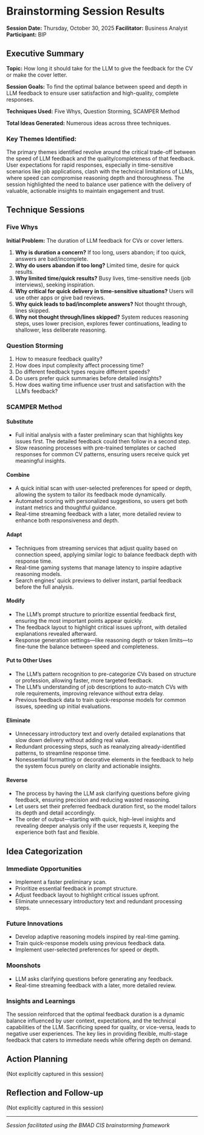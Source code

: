 # Brainstorming Session Results

**Session Date:** Thursday, October 30, 2025
**Facilitator:** Business Analyst
**Participant:** BIP

## Executive Summary

**Topic:** How long it should take for the LLM to give the feedback for the CV or make the cover letter.

**Session Goals:** To find the optimal balance between speed and depth in LLM feedback to ensure user satisfaction and high-quality, complete responses.

**Techniques Used:** Five Whys, Question Storming, SCAMPER Method

**Total Ideas Generated:** Numerous ideas across three techniques.

### Key Themes Identified:

The primary themes identified revolve around the critical trade-off between the speed of LLM feedback and the quality/completeness of that feedback. User expectations for rapid responses, especially in time-sensitive scenarios like job applications, clash with the technical limitations of LLMs, where speed can compromise reasoning depth and thoroughness. The session highlighted the need to balance user patience with the delivery of valuable, actionable insights to maintain engagement and trust.

## Technique Sessions

### Five Whys

**Initial Problem:** The duration of LLM feedback for CVs or cover letters.

1.  **Why is duration a concern?** If too long, users abandon; if too quick, answers are bad/incomplete.
2.  **Why do users abandon if too long?** Limited time, desire for quick results.
3.  **Why limited time/quick results?** Busy lives, time-sensitive needs (job interviews), seeking inspiration.
4.  **Why critical for quick delivery in time-sensitive situations?** Users will use other apps or give bad reviews.
5.  **Why quick leads to bad/incomplete answers?** Not thought through, lines skipped.
6.  **Why not thought through/lines skipped?** System reduces reasoning steps, uses lower precision, explores fewer continuations, leading to shallower, less deliberate reasoning.

### Question Storming

1.  How to measure feedback quality?
2.  How does input complexity affect processing time?
3.  Do different feedback types require different speeds?
4.  Do users prefer quick summaries before detailed insights?
5.  How does waiting time influence user trust and satisfaction with the LLM’s feedback?

### SCAMPER Method

#### Substitute

*   Full initial analysis with a faster preliminary scan that highlights key issues first. The detailed feedback could then follow in a second step.
*   Slow reasoning processes with pre-trained templates or cached responses for common CV patterns, ensuring users receive quick yet meaningful insights.

#### Combine

*   A quick initial scan with user-selected preferences for speed or depth, allowing the system to tailor its feedback mode dynamically.
*   Automated scoring with personalized suggestions, so users get both instant metrics and thoughtful guidance.
*   Real-time streaming feedback with a later, more detailed review to enhance both responsiveness and depth.

#### Adapt

*   Techniques from streaming services that adjust quality based on connection speed, applying similar logic to balance feedback depth with response time.
*   Real-time gaming systems that manage latency to inspire adaptive reasoning models.
*   Search engines’ quick previews to deliver instant, partial feedback before the full analysis.

#### Modify

*   The LLM’s prompt structure to prioritize essential feedback first, ensuring the most important points appear quickly.
*   The feedback layout to highlight critical issues upfront, with detailed explanations revealed afterward.
*   Response generation settings—like reasoning depth or token limits—to fine-tune the balance between speed and completeness.

#### Put to Other Uses

*   The LLM’s pattern recognition to pre-categorize CVs based on structure or profession, allowing faster, more targeted feedback.
*   The LLM’s understanding of job descriptions to auto-match CVs with role requirements, improving relevance without extra delay.
*   Previous feedback data to train quick-response models for common issues, speeding up initial evaluations.

#### Eliminate

*   Unnecessary introductory text and overly detailed explanations that slow down delivery without adding real value.
*   Redundant processing steps, such as reanalyzing already-identified patterns, to streamline response time.
*   Nonessential formatting or decorative elements in the feedback to help the system focus purely on clarity and actionable insights.

#### Reverse

*   The process by having the LLM ask clarifying questions before giving feedback, ensuring precision and reducing wasted reasoning.
*   Let users set their preferred feedback duration first, so the model tailors its depth and detail accordingly.
*   The order of output—starting with quick, high-level insights and revealing deeper analysis only if the user requests it, keeping the experience both fast and flexible.

## Idea Categorization

### Immediate Opportunities

*   Implement a faster preliminary scan.
*   Prioritize essential feedback in prompt structure.
*   Adjust feedback layout to highlight critical issues upfront.
*   Eliminate unnecessary introductory text and redundant processing steps.

### Future Innovations

*   Develop adaptive reasoning models inspired by real-time gaming.
*   Train quick-response models using previous feedback data.
*   Implement user-selected preferences for speed or depth.

### Moonshots

*   LLM asks clarifying questions before generating any feedback.
*   Real-time streaming feedback with a later, more detailed review.

### Insights and Learnings

The session reinforced that the optimal feedback duration is a dynamic balance influenced by user context, expectations, and the technical capabilities of the LLM. Sacrificing speed for quality, or vice-versa, leads to negative user experiences. The key lies in providing flexible, multi-stage feedback that caters to immediate needs while offering depth on demand.

## Action Planning

(Not explicitly captured in this session)

## Reflection and Follow-up

(Not explicitly captured in this session)

---

_Session facilitated using the BMAD CIS brainstorming framework_
